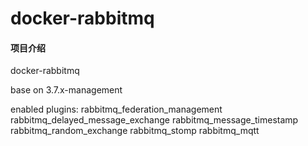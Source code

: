 # docker-rabbitmq

#### 项目介绍
docker-rabbitmq

base on 3.7.x-management

enabled plugins:
rabbitmq_federation_management
rabbitmq_delayed_message_exchange
rabbitmq_message_timestamp
rabbitmq_random_exchange
rabbitmq_stomp
rabbitmq_mqtt
